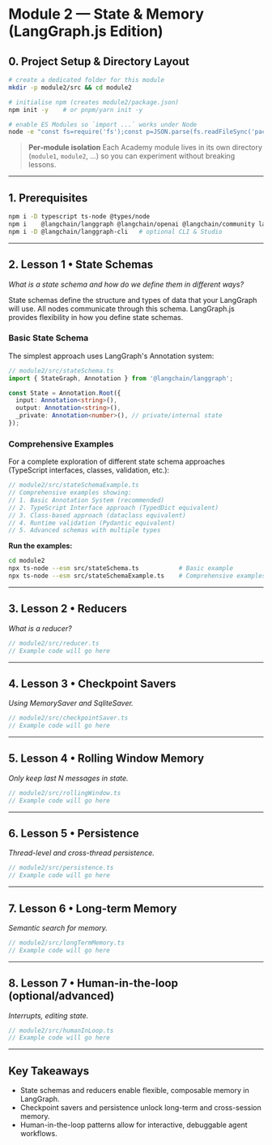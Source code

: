 # Module 2 — State & Memory (LangGraph.js Edition)

## 0. Project Setup & Directory Layout

```bash
# create a dedicated folder for this module
mkdir -p module2/src && cd module2

# initialise npm (creates module2/package.json)
npm init -y    # or pnpm/yarn init -y

# enable ES Modules so `import ...` works under Node
node -e "const fs=require('fs');const p=JSON.parse(fs.readFileSync('package.json'));p.type='module';fs.writeFileSync('package.json',JSON.stringify(p,null,2));"
```

> **Per‑module isolation** Each Academy module lives in its own directory (`module1`, `module2`, …) so you can experiment without breaking lessons.

---

## 1. Prerequisites

```bash
npm i -D typescript ts-node @types/node
npm i    @langchain/langgraph @langchain/openai @langchain/community langchain
npm i -D @langchain/langgraph-cli   # optional CLI & Studio
```

---

## 2. Lesson 1 • State Schemas

*What is a state schema and how do we define them in different ways?*

State schemas define the structure and types of data that your LangGraph will use. All nodes communicate through this schema. LangGraph.js provides flexibility in how you define state schemas.

### Basic State Schema

The simplest approach uses LangGraph's Annotation system:

```ts
// module2/src/stateSchema.ts
import { StateGraph, Annotation } from '@langchain/langgraph';

const State = Annotation.Root({
  input: Annotation<string>(),
  output: Annotation<string>(),
  _private: Annotation<number>(), // private/internal state
});
```

### Comprehensive Examples

For a complete exploration of different state schema approaches (TypeScript interfaces, classes, validation, etc.):

```ts
// module2/src/stateSchemaExample.ts
// Comprehensive examples showing:
// 1. Basic Annotation System (recommended)
// 2. TypeScript Interface approach (TypedDict equivalent)
// 3. Class-based approach (dataclass equivalent) 
// 4. Runtime validation (Pydantic equivalent)
// 5. Advanced schemas with multiple types
```

**Run the examples:**

```bash
cd module2
npx ts-node --esm src/stateSchema.ts           # Basic example
npx ts-node --esm src/stateSchemaExample.ts    # Comprehensive examples
```

---

## 3. Lesson 2 • Reducers

*What is a reducer?*

```ts
// module2/src/reducer.ts
// Example code will go here
```

---

## 4. Lesson 3 • Checkpoint Savers

*Using MemorySaver and SqliteSaver.*

```ts
// module2/src/checkpointSaver.ts
// Example code will go here
```

---

## 5. Lesson 4 • Rolling Window Memory

*Only keep last N messages in state.*

```ts
// module2/src/rollingWindow.ts
// Example code will go here
```

---

## 6. Lesson 5 • Persistence

*Thread-level and cross-thread persistence.*

```ts
// module2/src/persistence.ts
// Example code will go here
```

---

## 7. Lesson 6 • Long-term Memory

*Semantic search for memory.*

```ts
// module2/src/longTermMemory.ts
// Example code will go here
```

---

## 8. Lesson 7 • Human-in-the-loop (optional/advanced)

*Interrupts, editing state.*

```ts
// module2/src/humanInLoop.ts
// Example code will go here
```

---

## Key Takeaways

* State schemas and reducers enable flexible, composable memory in LangGraph.
* Checkpoint savers and persistence unlock long-term and cross-session memory.
* Human-in-the-loop patterns allow for interactive, debuggable agent workflows. 